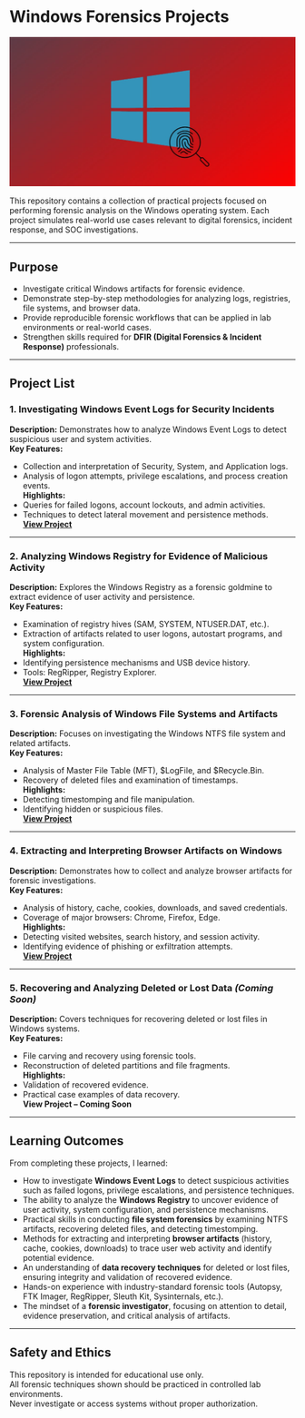 # Windows Forensics Projects
![Windows-Forensics](windows.jpg)

This repository contains a collection of practical projects focused on performing forensic analysis on the Windows operating system. Each project simulates real-world use cases relevant to digital forensics, incident response, and SOC investigations.

---

## Purpose
- Investigate critical Windows artifacts for forensic evidence.
- Demonstrate step-by-step methodologies for analyzing logs, registries, file systems, and browser data.
- Provide reproducible forensic workflows that can be applied in lab environments or real-world cases.
- Strengthen skills required for **DFIR (Digital Forensics & Incident Response)** professionals.

---

## Project List

### 1. Investigating Windows Event Logs for Security Incidents
**Description:** Demonstrates how to analyze Windows Event Logs to detect suspicious user and system activities.  
**Key Features:**
- Collection and interpretation of Security, System, and Application logs.
- Analysis of logon attempts, privilege escalations, and process creation events.  
**Highlights:**
- Queries for failed logons, account lockouts, and admin activities.  
- Techniques to detect lateral movement and persistence methods.  
**[View Project](https://github.com/00112244/windows_forensics/blob/main/Investigating-Windows-Event-Logs-for-Security-Incidents.md)**

---

### 2. Analyzing Windows Registry for Evidence of Malicious Activity
**Description:** Explores the Windows Registry as a forensic goldmine to extract evidence of user activity and persistence.  
**Key Features:**
- Examination of registry hives (SAM, SYSTEM, NTUSER.DAT, etc.).  
- Extraction of artifacts related to user logons, autostart programs, and system configuration.  
**Highlights:**
- Identifying persistence mechanisms and USB device history.  
- Tools: RegRipper, Registry Explorer.  
**[View Project](https://github.com/00112244/windows_forensics/blob/main/Analyzing-Windows-Registry-for-Evidence-of-Malicious-Activity.md)**

---

### 3. Forensic Analysis of Windows File Systems and Artifacts
**Description:** Focuses on investigating the Windows NTFS file system and related artifacts.  
**Key Features:**
- Analysis of Master File Table (MFT), $LogFile, and $Recycle.Bin.  
- Recovery of deleted files and examination of timestamps.  
**Highlights:**
- Detecting timestomping and file manipulation.  
- Identifying hidden or suspicious files.  
**[View Project](https://github.com/00112244/windows_forensics/blob/main/Forensic-Analysis-of-Windows-File-Systems-and-Artifacts.md)**

---

### 4. Extracting and Interpreting Browser Artifacts on Windows
**Description:** Demonstrates how to collect and analyze browser artifacts for forensic investigations.  
**Key Features:**
- Analysis of history, cache, cookies, downloads, and saved credentials.  
- Coverage of major browsers: Chrome, Firefox, Edge.  
**Highlights:**
- Detecting visited websites, search history, and session activity.  
- Identifying evidence of phishing or exfiltration attempts.  
**[View Project](project-4-extracting-and-interpreting-browser-artifacts-on-windows.md)**

---

### 5. Recovering and Analyzing Deleted or Lost Data *(Coming Soon)*
**Description:** Covers techniques for recovering deleted or lost files in Windows systems.  
**Key Features:**
- File carving and recovery using forensic tools.  
- Reconstruction of deleted partitions and file fragments.  
**Highlights:**
- Validation of recovered evidence.  
- Practical case examples of data recovery.  
**View Project – Coming Soon**

---

## Learning Outcomes

From completing these projects, I learned:

- How to investigate **Windows Event Logs** to detect suspicious activities such as failed logons, privilege escalations, and persistence techniques.  
- The ability to analyze the **Windows Registry** to uncover evidence of user activity, system configuration, and persistence mechanisms.  
- Practical skills in conducting **file system forensics** by examining NTFS artifacts, recovering deleted files, and detecting timestomping.  
- Methods for extracting and interpreting **browser artifacts** (history, cache, cookies, downloads) to trace user web activity and identify potential evidence.  
- An understanding of **data recovery techniques** for deleted or lost files, ensuring integrity and validation of recovered evidence.  
- Hands-on experience with industry-standard forensic tools (Autopsy, FTK Imager, RegRipper, Sleuth Kit, Sysinternals, etc.).  
- The mindset of a **forensic investigator**, focusing on attention to detail, evidence preservation, and critical analysis of artifacts.  

---

## Safety and Ethics

This repository is intended for educational use only.  
All forensic techniques shown should be practiced in controlled lab environments.  
Never investigate or access systems without proper authorization.

